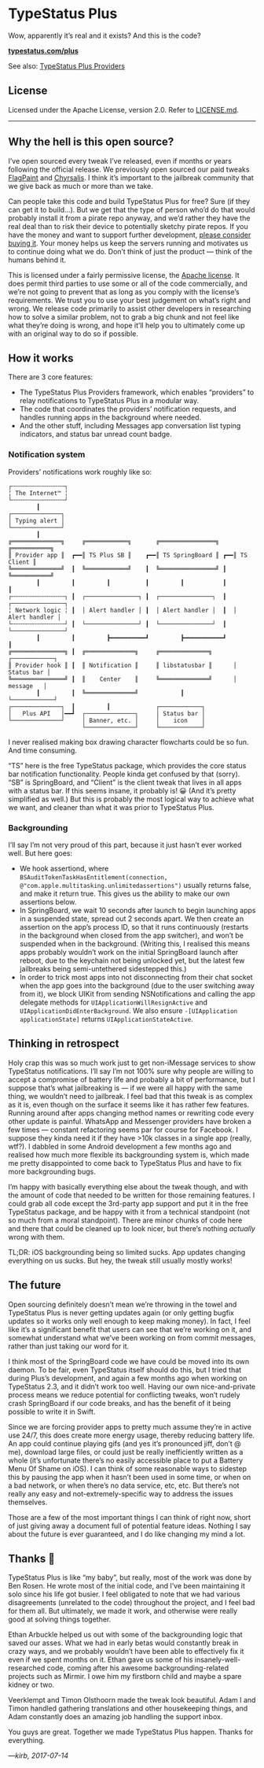 # TypeStatus Plus
Wow, apparently it’s real and it exists? And this is the code?

[**typestatus.com/plus**](https://typestatus.com/plus)

See also: [TypeStatus Plus Providers](https://github.com/hbang/TypeStatus-Plus-Providers)

## License
Licensed under the Apache License, version 2.0. Refer to [LICENSE.md](LICENSE.md).

----

## Why the hell is this open source?
I’ve open sourced every tweak I’ve released, even if months or years following the official release. We previously open sourced our paid tweaks [FlagPaint](https://github.com/hbang/FlagPaint-2) and [Chyrsalis](https://github.com/benrosen78/chrysalis). I think it’s important to the jailbreak community that we give back as much or more than we take.

Can people take this code and build TypeStatus Plus for free? Sure (if they can get it to build…). But we get that the type of person who’d do that would probably install it from a pirate repo anyway, and we’d rather they have the real deal than to risk their device to potentially sketchy pirate repos. If you have the money and want to support further development, [please consider buying it](https://typestatus.com/plus). Your money helps us keep the servers running and motivates us to continue doing what we do. Don’t think of just the product — think of the humans behind it.

This is licensed under a fairly permissive license, the [Apache license](LICENSE.md). It does permit third parties to use some or all of the code commercially, and we’re not going to prevent that as long as you comply with the license’s requirements. We trust you to use your best judgement on what’s right and wrong. We release code primarily to assist other developers in researching how to solve a similar problem, not to grab a big chunk and not feel like what they’re doing is wrong, and hope it’ll help you to ultimately come up with an original way to do so if possible.

## How it works
There are 3 core features:

* The TypeStatus Plus Providers framework, which enables “providers” to relay notifications to TypeStatus Plus in a modular way.
* The code that coordinates the providers’ notification requests, and handles running apps in the background where needed.
* And the other stuff, including Messages app conversation list typing indicators, and status bar unread count badge.

### Notification system
Providers’ notifications work roughly like so:

```
┌╌╌╌╌╌╌╌╌╌╌╌╌╌╌╌┐
╎ The Internet™ ╎
└╌╌╌╌╌╌╌╌╌╌╌╌╌╌╌┘
        ┃
┌──────────────┐
│ Typing alert │
└──────────────┘
        ┃
╔══════════════╗     ╔════════════╗       ╔════════════════╗    ╔═══════════╗
║ Provider app ║  ┏━━║ TS Plus SB ║    ┏━━║ TS SpringBoard ║ ┏━━║ TS Client ║
╚══════════════╝  ┃  ╚════════════╝    ┃  ╚════════════════╝ ┃  ╚═══════════╝
        ┃         ┃         ┃          ┃         ┃           ┃        ┃
┌╌╌╌╌╌╌╌╌╌╌╌╌╌╌╌┐ ┃  ┌───────────────┐ ┃  ┌───────────────┐  ┃  ┌───────────────┐
╎ Network logic ╎ ┃  │ Alert handler │ ┃  │ Alert handler │  ┃  │ Alert handler │
└╌╌╌╌╌╌╌╌╌╌╌╌╌╌╌┘ ┃  └───────────────┘ ┃  └───────────────┘  ┃  └───────────────┘
        ┃         ┃         ┣━━━━━━━━━━┛         ┣━━━━━━━━━━━┛        ┃
╔═══════════════╗ ┃  ╔══════════════╗     ╔══════════════╗      ┌────────────┐
║ Provider hook ║ ┃  ║ Notification ║     ║ libstatusbar ║      │ Status bar │
╚═══════════════╝ ┃  ║    Center    ║     ╚══════════════╝      │  message   │
        ┃         ┃  ╚══════════════╝            ┃              └────────────┘
┌──────────────┐  ┃         ┃             ┌────────────┐
│   Plus API   │━━┛  ┌──────────────┐     │ Status bar │
└──────────────┘     │ Banner, etc. │     │    icon    │
                     └──────────────┘     └────────────┘
```

I never realised making box drawing character flowcharts could be so fun. And time consuming.

“TS” here is the free TypeStatus package, which provides the core status bar notification functionality. People kinda get confused by that (sorry). “SB” is SpringBoard, and “Client” is the client tweak that lives in all apps with a status bar. If this seems insane, it probably is! 😀 (And it’s pretty simplified as well.) But this is probably the most logical way to achieve what we want, and cleaner than what it was prior to TypeStatus Plus.

### Backgrounding
I’ll say I’m not very proud of this part, because it just hasn’t ever worked well. But here goes:

* We hook assertiond, where `BSAuditTokenTaskHasEntitlement(connection, @"com.apple.multitasking.unlimitedassertions")` usually returns false, and make it return true. This gives us the ability to make our own assertions below.
* In SpringBoard, we wait 10 seconds after launch to begin launching apps in a suspended state, spread out 2 seconds apart. We then create an assertion on the app’s process ID, so that it runs continuously (restarts in the background when closed from the app switcher), and won’t be suspended when in the background. (Writing this, I realised this means apps probably wouldn’t work on the initial SpringBoard launch after reboot, due to the keychain not being unlocked yet, but the latest few jailbreaks being semi-untethered sidestepped this.)
* In order to trick most apps into not disconnecting from their chat socket when the app goes into the background (due to the user switching away from it), we block UIKit from sending NSNotifications and calling the app delegate methods for `UIApplicationWillResignActive` and `UIApplicationDidEnterBackground`. We also ensure `-[UIApplication applicationState]` returns `UIApplicationStateActive`.

## Thinking in retrospect
Holy crap this was so much work just to get non-iMessage services to show TypeStatus notifications. I’ll say I’m not 100% sure why people are willing to accept a compromise of battery life and probably a bit of performance, but I suppose that’s what jailbreaking is — if we were all happy with the same thing, we wouldn’t need to jailbreak. I feel bad that this tweak is as complex as it is, even though on the surface it seems like it has rather few features. Running around after apps changing method names or rewriting code every other update is painful. WhatsApp and Messenger providers have broken a few times — constant refactoring seems par for course for Facebook. I suppose they kinda need it if they have >10k classes in a single app (really, wtf?). I dabbled in some Android development a few months ago and realised how much more flexible its backgrounding system is, which made me pretty disappointed to come back to TypeStatus Plus and have to fix more backgrounding bugs.

I’m happy with basically everything else about the tweak though, and with the amount of code that needed to be written for those remaining features. I could grab all code except the 3rd-party app support and put it in the free TypeStatus package, and be happy with it from a technical standpoint (not so much from a moral standpoint). There are minor chunks of code here and there that could be cleaned up to look nicer, but there’s nothing *actually* wrong with them.

TL;DR: iOS backgrounding being so limited sucks. App updates changing everything on us sucks. But hey, the tweak still usually mostly works!

## The future
Open sourcing definitely doesn’t mean we’re throwing in the towel and TypeStatus Plus is never getting updates again (or only getting bugfix updates so it works only well enough to keep making money). In fact, I feel like it’s a significant benefit that users can see that we’re working on it, and somewhat understand what we’ve been working on from commit messages, rather than just taking our word for it.

I think most of the SpringBoard code we have could be moved into its own daemon. To be fair, even TypeStatus itself should do this, but I tried that during Plus’s development, and again a few months ago when working on TypeStatus 2.3, and it didn’t work too well. Having our own nice-and-private process means we reduce potential for conflicting tweaks, won’t rudely crash SpringBoard if our code breaks, and has the benefit of it being possible to write it in Swift.

Since we are forcing provider apps to pretty much assume they’re in active use 24/7, this does create more energy usage, thereby reducing battery life. An app could continue playing gifs (and yes it’s pronounced jiff, don’t @ me), download large files, or could just be really inefficiently written as a whole (it’s unfortunate there’s no easily accessible place to put a Battery Menu Of Shame on iOS). I can think of some reasonable ways to sidestep this by pausing the app when it hasn’t been used in some time, or when on a bad network, or when there’s no data service, etc, etc. But there’s not really any easy and not-extremely-specific way to address the issues themselves.

Those are a few of the most important things I can think of right now, short of just giving away a document full of potential feature ideas. Nothing I say about the future is ever guaranteed, and I do like changing my mind a lot.

## Thanks 💚
TypeStatus Plus is like “my baby”, but really, most of the work was done by Ben Rosen. He wrote most of the initial code, and I’ve been maintaining it solo since his life got busier. I feel obligated to note that we had various disagreements (unrelated to the code) throughout the project, and I feel bad for them all. But ultimately, we made it work, and otherwise were really good at solving things together.

Ethan Arbuckle helped us out with some of the backgrounding logic that saved our asses. What we had in early betas would constantly break in crazy ways, and we probably wouldn’t have been able to effectively fix it even if we spent months on it. Ethan gave us some of his insanely-well-researched code, coming after his awesome backgrounding-related projects such as Mirmir. I owe him my firstborn child and maybe a spare kidney or two.

Veerklempt and Timon Olsthoorn made the tweak look beautiful. Adam I and Timon handled gathering translations and other housekeeping things, and Adam constantly does an amazing job handling the support inbox.

You guys are great. Together we made TypeStatus Plus happen. Thanks for everything.

*—kirb, 2017-07-14*
